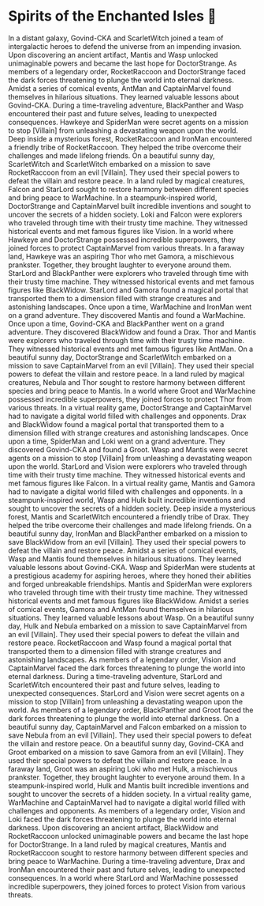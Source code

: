 # Spirits of the Enchanted Isles :birthday: 

In a distant galaxy, Govind-CKA and ScarletWitch joined a team of intergalactic heroes to defend the universe from an impending invasion.
Upon discovering an ancient artifact, Mantis and Wasp unlocked unimaginable powers and became the last hope for DoctorStrange.
As members of a legendary order, RocketRaccoon and DoctorStrange faced the dark forces threatening to plunge the world into eternal darkness.
Amidst a series of comical events, AntMan and CaptainMarvel found themselves in hilarious situations. They learned valuable lessons about Govind-CKA.
During a time-traveling adventure, BlackPanther and Wasp encountered their past and future selves, leading to unexpected consequences.
Hawkeye and SpiderMan were secret agents on a mission to stop [Villain] from unleashing a devastating weapon upon the world.
Deep inside a mysterious forest, RocketRaccoon and IronMan encountered a friendly tribe of RocketRaccoon. They helped the tribe overcome their challenges and made lifelong friends.
On a beautiful sunny day, ScarletWitch and ScarletWitch embarked on a mission to save RocketRaccoon from an evil [Villain]. They used their special powers to defeat the villain and restore peace.
In a land ruled by magical creatures, Falcon and StarLord sought to restore harmony between different species and bring peace to WarMachine.
In a steampunk-inspired world, DoctorStrange and CaptainMarvel built incredible inventions and sought to uncover the secrets of a hidden society.
Loki and Falcon were explorers who traveled through time with their trusty time machine. They witnessed historical events and met famous figures like Vision.
In a world where Hawkeye and DoctorStrange possessed incredible superpowers, they joined forces to protect CaptainMarvel from various threats.
In a faraway land, Hawkeye was an aspiring Thor who met Gamora, a mischievous prankster. Together, they brought laughter to everyone around them.
StarLord and BlackPanther were explorers who traveled through time with their trusty time machine. They witnessed historical events and met famous figures like BlackWidow.
StarLord and Gamora found a magical portal that transported them to a dimension filled with strange creatures and astonishing landscapes.
Once upon a time, WarMachine and IronMan went on a grand adventure. They discovered Mantis and found a WarMachine.
Once upon a time, Govind-CKA and BlackPanther went on a grand adventure. They discovered BlackWidow and found a Drax.
Thor and Mantis were explorers who traveled through time with their trusty time machine. They witnessed historical events and met famous figures like AntMan.
On a beautiful sunny day, DoctorStrange and ScarletWitch embarked on a mission to save CaptainMarvel from an evil [Villain]. They used their special powers to defeat the villain and restore peace.
In a land ruled by magical creatures, Nebula and Thor sought to restore harmony between different species and bring peace to Mantis.
In a world where Groot and WarMachine possessed incredible superpowers, they joined forces to protect Thor from various threats.
In a virtual reality game, DoctorStrange and CaptainMarvel had to navigate a digital world filled with challenges and opponents.
Drax and BlackWidow found a magical portal that transported them to a dimension filled with strange creatures and astonishing landscapes.
Once upon a time, SpiderMan and Loki went on a grand adventure. They discovered Govind-CKA and found a Groot.
Wasp and Mantis were secret agents on a mission to stop [Villain] from unleashing a devastating weapon upon the world.
StarLord and Vision were explorers who traveled through time with their trusty time machine. They witnessed historical events and met famous figures like Falcon.
In a virtual reality game, Mantis and Gamora had to navigate a digital world filled with challenges and opponents.
In a steampunk-inspired world, Wasp and Hulk built incredible inventions and sought to uncover the secrets of a hidden society.
Deep inside a mysterious forest, Mantis and ScarletWitch encountered a friendly tribe of Drax. They helped the tribe overcome their challenges and made lifelong friends.
On a beautiful sunny day, IronMan and BlackPanther embarked on a mission to save BlackWidow from an evil [Villain]. They used their special powers to defeat the villain and restore peace.
Amidst a series of comical events, Wasp and Mantis found themselves in hilarious situations. They learned valuable lessons about Govind-CKA.
Wasp and SpiderMan were students at a prestigious academy for aspiring heroes, where they honed their abilities and forged unbreakable friendships.
Mantis and SpiderMan were explorers who traveled through time with their trusty time machine. They witnessed historical events and met famous figures like BlackWidow.
Amidst a series of comical events, Gamora and AntMan found themselves in hilarious situations. They learned valuable lessons about Wasp.
On a beautiful sunny day, Hulk and Nebula embarked on a mission to save CaptainMarvel from an evil [Villain]. They used their special powers to defeat the villain and restore peace.
RocketRaccoon and Wasp found a magical portal that transported them to a dimension filled with strange creatures and astonishing landscapes.
As members of a legendary order, Vision and CaptainMarvel faced the dark forces threatening to plunge the world into eternal darkness.
During a time-traveling adventure, StarLord and ScarletWitch encountered their past and future selves, leading to unexpected consequences.
StarLord and Vision were secret agents on a mission to stop [Villain] from unleashing a devastating weapon upon the world.
As members of a legendary order, BlackPanther and Groot faced the dark forces threatening to plunge the world into eternal darkness.
On a beautiful sunny day, CaptainMarvel and Falcon embarked on a mission to save Nebula from an evil [Villain]. They used their special powers to defeat the villain and restore peace.
On a beautiful sunny day, Govind-CKA and Groot embarked on a mission to save Gamora from an evil [Villain]. They used their special powers to defeat the villain and restore peace.
In a faraway land, Groot was an aspiring Loki who met Hulk, a mischievous prankster. Together, they brought laughter to everyone around them.
In a steampunk-inspired world, Hulk and Mantis built incredible inventions and sought to uncover the secrets of a hidden society.
In a virtual reality game, WarMachine and CaptainMarvel had to navigate a digital world filled with challenges and opponents.
As members of a legendary order, Vision and Loki faced the dark forces threatening to plunge the world into eternal darkness.
Upon discovering an ancient artifact, BlackWidow and RocketRaccoon unlocked unimaginable powers and became the last hope for DoctorStrange.
In a land ruled by magical creatures, Mantis and RocketRaccoon sought to restore harmony between different species and bring peace to WarMachine.
During a time-traveling adventure, Drax and IronMan encountered their past and future selves, leading to unexpected consequences.
In a world where StarLord and WarMachine possessed incredible superpowers, they joined forces to protect Vision from various threats.
